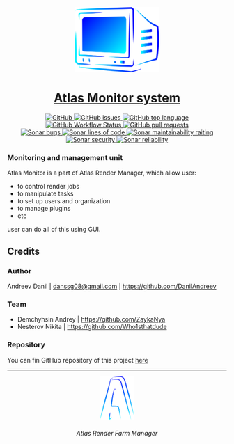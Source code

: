 <a href="#">
    <div align="center">
        <img alt="Atlas monitor logo" height="150" src="https://github.com/AtlasRender/atlas-media/blob/main/logos/AtlasMonitorLogo.svg"/>
    </div>
    <div align="center">
        <h1>Atlas Monitor system</h1>
    </div>
    <div align="center">
        <img alt="GitHub" src="https://img.shields.io/github/license/AtlasRender/atlas-monitor"/>
        <img alt="GitHub issues" src="https://img.shields.io/github/issues-raw/AtlasRender/atlas-monitor">
        <img alt="GitHub top language" src="https://img.shields.io/github/languages/top/AtlasRender/atlas-monitor">
        <img alt="GitHub Workflow Status" src="https://img.shields.io/github/workflow/status/AtlasRender/atlas-monitor/pathfinder-monitor-run-tests">
        <img alt="GitHub pull requests" src="https://img.shields.io/github/issues-pr/AtlasRender/atlas-monitor">
    </div>
    <div align="center">
        <img alt="Sonar bugs" src="https://sonarcloud.io/api/project_badges/measure?project=AtlasRender_atlas-monitor&metric=bugs"/>
        <img alt="Sonar lines of code" src="https://sonarcloud.io/api/project_badges/measure?project=AtlasRender_atlas-monitor&metric=ncloc"/>
        <img alt="Sonar maintainability raiting" src="https://sonarcloud.io/api/project_badges/measure?project=AtlasRender_atlas-monitor&metric=sqale_rating"/>
        <img alt="Sonar security" src="https://sonarcloud.io/api/project_badges/measure?project=AtlasRender_atlas-monitor&metric=security_rating"/>
        <img alt="Sonar reliability" src="https://sonarcloud.io/api/project_badges/measure?project=AtlasRender_atlas-monitor&metric=reliability_rating"/>
    </div>   
</a>

### Monitoring and management unit
Atlas Monitor is a part of Atlas Render Manager, which allow user:
* to control render jobs
* to manipulate tasks
* to set up users and organization
* to manage plugins  
* etc  

user can do all of this using GUI.
## Credits
### Author
Andreev Danil | danssg08@gmail.com | https://github.com/DanilAndreev
### Team
* Demchyhsin Andrey | https://github.com/ZaykaNya
* Nesterov Nikita | https://github.com/Who1sthatdude
### Repository
You can fin GitHub repository of this project [here](https://github.com/AtlasRender/atlas-monitor)

<a>
    <hr/>
    <div align="center">
        <img alt="Atlas Render logo" src="https://github.com/AtlasRender/atlas-media/blob/main/logos/AtlasRenderLogo.svg" height="100" /> 
    </div>
    <div align="center">
        <h6>
            Atlas Render Farm Manager
        </h6>
    </div>
</a>
